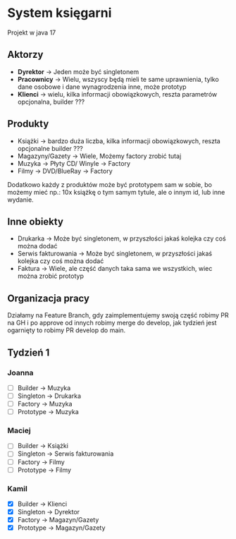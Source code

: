# System księgarni

Projekt w java 17

## Aktorzy

- **Dyrektor** -> Jeden może być singletonem
- **Pracownicy** -> Wielu, wszyscy będą mieli te same uprawnienia, tylko dane osobowe i dane wynagrodzenia inne, może prototyp
- **Klienci** -> wielu, kilka informacji obowiązkowych, reszta parametrów opcjonalna, builder ???

## Produkty

- Książki -> bardzo duża liczba, kilka informacji obowiązkowych, reszta opcjonalne builder ???
- Magazyny/Gazety -> Wiele, Możemy factory zrobić tutaj
- Muzyka -> Płyty CD/ Winyle -> Factory
- Filmy -> DVD/BlueRay -> Factory

Dodatkowo każdy z produktów może być prototypem sam w sobie, bo możemy mieć np.: 10x książkę o tym samym tytule, ale o
innym id, lub inne wydanie.

## Inne obiekty

- Drukarka -> Może być singletonem, w przyszłości jakaś kolejka czy coś można dodać 
- Serwis fakturowania -> Może być singletonem, w przyszłości jakaś kolejka czy coś można dodać 
- Faktura -> Wiele, ale część danych taka sama we wszystkich, wiec można zrobić prototyp 

## Organizacja pracy

Działamy na Feature Branch, gdy zaimplementujemy swoją część robimy PR na GH i po approve od innych robimy merge do
develop, jak tydzień jest ogarnięty to robimy PR develop do main.

## Tydzień 1

### Joanna

- [ ] Builder -> Muzyka 
- [ ] Singleton -> Drukarka
- [ ] Factory -> Muzyka
- [ ] Prototype -> Muzyka

### Maciej

- [ ] Builder -> Książki
- [ ] Singleton -> Serwis fakturowania
- [ ] Factory -> Filmy
- [ ] Prototype -> Filmy

### Kamil

- [x] Builder -> Klienci
- [x] Singleton -> Dyrektor
- [x] Factory -> Magazyn/Gazety
- [x] Prototype -> Magazyn/Gazety